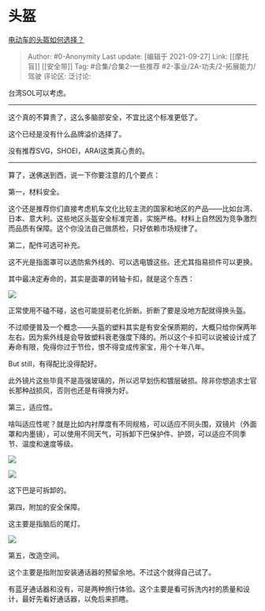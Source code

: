 # 头盔
[电动车的头盔如何选择？](https://www.zhihu.com/question/392920956/answer/2141924147)

> Author: #0-Anonymity
> Last update: [编辑于 2021-09-27]
> Link: [[摩托盲]] [[安全带]]
> Tag: #合集/合集2-一些推荐 #2-事业/2A-功夫/2-拓展能力/驾驶
> 评论区:
> 泛讨论:

台湾SOL可以考虑。

---

这个真的不算贵了，这么多脑部安全，不宜比这个标准更低了。

这个已经是没有什么品牌溢价选择了。

没有推荐SVG，SHOEI，ARAI这类真心贵的。

---

算了，送佛送到西，说一下你要注意的几个要点：

第一，材料安全。

这个还是推荐你们直接考虑机车文化比较主流的国家和地区的产品——比如台湾、日本、意大利。这些地区头盔安全标准完善，实施严格。材料上自然因为竞争激烈而品质有保障。这个你没法自己做质检，只好依赖市场规律了。

第二，配件可选可补充。

这不光是指面罩可以选防紫外线的、可以选电镀这些。还尤其指易损件可以更换。

其中最决定寿命的，其实是面罩的转轴卡扣，就是这个东西：

![](https://pica.zhimg.com/50/v2-0b56aa2d173699029ca1171c2810cf6c_720w.jpg?source=1940ef5c)

正常使用不磕不碰，这也可能提前老化折断。折断了要是没地方配就得换头盔。

不过顺便普及一个概念——头盔的塑料其实是有安全保质期的，大概只给你保两年左右。因为紫外线是会导致塑料衰老强度下降的。所以这个卡扣可以说被设计成了寿命有限，免得你过于节俭，恨不得变成传家宝，用个十年八年。

But still，有得配比没得配好。

此外镜片这些毕竟不是高强玻璃的，所以迟早划伤和镀层破损。除非你想追求士官长那种战损风，否则也还是有得换为好。

第三，适应性。

啥叫适应性呢？就是比如内衬厚度有不同规格，可以适应不同头围，双镜片（外面罩和内墨镜），可以使用不同天气，可拆卸下巴保护件、护颈，可以适应不同季节、温度和速度等级。

![](https://pic1.zhimg.com/50/v2-ee70efe67851ee79ebaf984ab43587c1_720w.jpg?source=1940ef5c)

![](https://pic2.zhimg.com/50/v2-a84c1241b9491a0fea0dfb341d1f3a94_720w.jpg?source=1940ef5c)

这下巴是可拆卸的。

第四，附加的安全保障。

这主要是指脑后的尾灯。

![](https://pic3.zhimg.com/50/v2-9f08f2aeca254d1c9a7e14bfd459580b_720w.jpg?source=1940ef5c)

第五，改造空间。

这个主要是指附加安装通话器的预留余地。不过这个就得自己试了。

有蓝牙通话器和没有，可是两种旅行体验。这个主要是看可拆洗内衬的质量和设计，最好先看好通话器，以免后来抓瞎。
